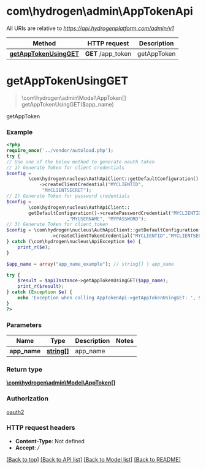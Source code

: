 # com\hydrogen\admin\AppTokenApi

All URIs are relative to *https://api.hydrogenplatform.com/admin/v1*

Method | HTTP request | Description
------------- | ------------- | -------------
[**getAppTokenUsingGET**](AppTokenApi.md#getAppTokenUsingGET) | **GET** /app_token | getAppToken


# **getAppTokenUsingGET**
> \com\hydrogen\admin\Model\AppToken[] getAppTokenUsingGET($app_name)

getAppToken

### Example
```php
<?php
require_once('../vendor/autoload.php');
try {
// Use one of the below method to generate oauth token
// 1) Generate Token for client credentials
$config =
        \com\hydrogen\nucleus\AuthApiClient::getDefaultConfiguration()
            ->createClientCredential("MYCLIENTID",
             "MYCLIENTSECRET");
// 2) Generate Token for password credentials
$config =
        \com\hydrogen\nucleus\AuthApiClient::
        getDefaultConfiguration()->createPasswordCredential("MYCLIENTID","MYCLIENTSECRET"
                      ,"MYUSERNAME", "MYPASSWORD");
// 3) Generate Token for client_token
$config = \com\hydrogen\nucleus\AuthApiClient::getDefaultConfiguration()
                ->createClientTokenCredential("MYCLIENTID","MYCLIENTSECRET", "CLIENT_TOKEN");
} catch (\com\hydrogen\nucleus\ApiException $e) {
    print_r($e);
}

$app_name = array("app_name_example"); // string[] | app_name

try {
    $result = $apiInstance->getAppTokenUsingGET($app_name);
    print_r($result);
} catch (Exception $e) {
    echo 'Exception when calling AppTokenApi->getAppTokenUsingGET: ', $e->getMessage(), PHP_EOL;
}
?>
```

### Parameters

Name | Type | Description  | Notes
------------- | ------------- | ------------- | -------------
 **app_name** | [**string[]**](../Model/string.md)| app_name |

### Return type

[**\com\hydrogen\admin\Model\AppToken[]**](../Model/AppToken.md)

### Authorization

[oauth2](../../README.md#oauth2)

### HTTP request headers

 - **Content-Type**: Not defined
 - **Accept**: */*

[[Back to top]](#) [[Back to API list]](../../README.md#documentation-for-api-endpoints) [[Back to Model list]](../../README.md#documentation-for-models) [[Back to README]](../../README.md)
